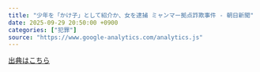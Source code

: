 ```yaml
---
title: "少年を「かけ子」として紹介か、女を逮捕 ミャンマー拠点詐欺事件 - 朝日新聞"
date: 2025-09-29 20:50:00 +0900
categories: ["犯罪"]
source: "https://www.google-analytics.com/analytics.js"
---
```


[出典はこちら](https://www.google-analytics.com/analytics.js)
